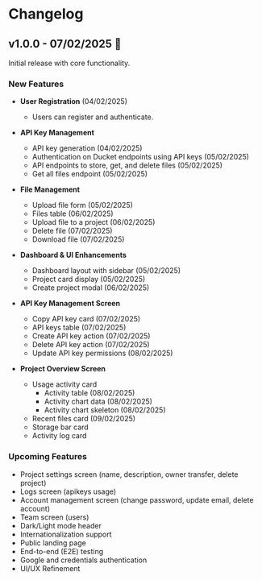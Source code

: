 # Changelog

## v1.0.0 - 07/02/2025 🚀

Initial release with core functionality.

### New Features

- **User Registration** (04/02/2025)

  - Users can register and authenticate.

- **API Key Management**

  - API key generation (04/02/2025)
  - Authentication on Ducket endpoints using API keys (05/02/2025)
  - API endpoints to store, get, and delete files (05/02/2025)
  - Get all files endpoint (05/02/2025)

- **File Management**

  - Upload file form (05/02/2025)
  - Files table (06/02/2025)
  - Upload file to a project (06/02/2025)
  - Delete file (07/02/2025)
  - Download file (07/02/2025)

- **Dashboard & UI Enhancements**

  - Dashboard layout with sidebar (05/02/2025)
  - Project card display (05/02/2025)
  - Create project modal (06/02/2025)

- **API Key Management Screen**

  - Copy API key card (07/02/2025)
  - API keys table (07/02/2025)
  - Create API key action (07/02/2025)
  - Delete API key action (07/02/2025)
  - Update API key permissions (08/02/2025)

- **Project Overview Screen**
  - Usage activity card
    - Activity table (08/02/2025)
    - Activity chart data (08/02/2025)
    - Activity chart skeleton (08/02/2025)
  - Recent files card (09/02/2025)
  - Storage bar card
  - Activity log card

### Upcoming Features

- Project settings screen (name, description, owner transfer, delete project)
- Logs screen (apikeys usage)
- Account management screen (change password, update email, delete account)
- Team screen (users)
- Dark/Light mode header
- Internationalization support
- Public landing page
- End-to-end (E2E) testing
- Google and credentials authentication
- UI/UX Refinement
